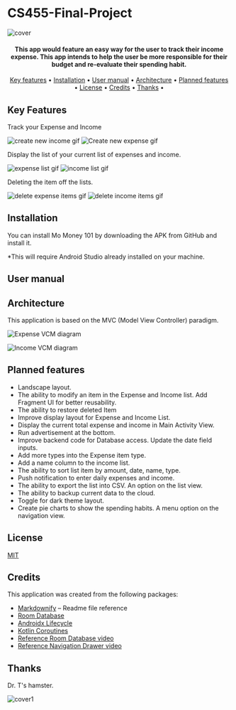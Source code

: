 # CS455-Final-Project
![cover](https://user-images.githubusercontent.com/79466152/114063294-b1596500-9855-11eb-9806-6b5630f2fe98.png)

<h4 align="center">This app would feature an easy way for the user to track their income expense. This app intends to help the user be more responsible for their budget and re-evaluate their spending habit.</h4>

<p align="center">
  <a href="#key-features">Key features</a> •
  <a href="#installation">Installation</a> •
  <a href="#user-manual">User manual</a> •
  <a href="#architecture">Architecture</a> •
  <a href="#planned-features">Planned features</a> •
  <a href="#license">License</a> •
  <a href="#credits">Credits</a> •
  <a href="#thanks">Thanks</a> •
</p>

## Key Features
Track your Expense and Income

![create new income gif](https://user-images.githubusercontent.com/79466152/114067151-b7514500-9859-11eb-968d-a2ab79f0e78a.gif)
![Create new expense gif](https://user-images.githubusercontent.com/79466152/114067157-bae4cc00-9859-11eb-801a-c3e89254208f.gif)

  
Display the list of your current list of expenses and income.

![expense list gif](https://user-images.githubusercontent.com/79466152/114067305-ea93d400-9859-11eb-914d-c8ce185507a9.gif)
![income list gif](https://user-images.githubusercontent.com/79466152/114067312-ebc50100-9859-11eb-9966-f6e5bb7e1529.gif)

  
Deleting the item off the lists.

![delete expense items gif](https://user-images.githubusercontent.com/79466152/114067375-fd0e0d80-9859-11eb-945a-d961ba224fc4.gif)
![delete income items gif](https://user-images.githubusercontent.com/79466152/114067383-fe3f3a80-9859-11eb-8f12-e0428240000b.gif)


## Installation

You can install Mo Money 101 by downloading the APK from GitHub and install it.

*This will require Android Studio already installed on your machine.

## User manual

## Architecture

This application is based on the MVC (Model View Controller) paradigm.

![Expense VCM diagram](https://user-images.githubusercontent.com/79466152/114067565-3181c980-985a-11eb-84a9-92cef9b7ad20.jpg)

![Income VCM diagram](https://user-images.githubusercontent.com/79466152/114067595-3a729b00-985a-11eb-9c4f-2775f5b946b0.jpg)


## Planned features
*	Landscape layout.
*	The ability to modify an item in the Expense and Income list. Add Fragment UI for better reusability.
*	The ability to restore deleted Item
*	Improve display layout for Expense and Income List.
*	Display the current total expense and income in Main Activity View.
*	Run advertisement at the bottom.
*	Improve backend code for Database access. Update the date field inputs.
*	Add more types into the Expense item type.
*	Add a name column to the income list.
*	The ability to sort list item by amount, date, name, type.
*	Push notification to enter daily expenses and income.
*	The ability to export the list into CSV. An option on the list view.
*	The ability to backup current data to the cloud.
*	Toggle for dark theme layout.
*	Create pie charts to show the spending habits. A menu option on the navigation view.

## License
[MIT](https://choosealicense.com/licenses/mit/)
## Credits
This application was created from the following packages:
- [Markdownify](https://github.com/amitmerchant1990/electron-markdownify) – Readme file reference
-	[Room Database](https://developer.android.com/reference/android/arch/persistence/room/RoomDatabase)
-	[Androidx Lifecycle](https://developer.android.com/jetpack/androidx/releases/lifecycle)
-	[Kotlin Coroutines](https://developer.android.com/kotlin/coroutines)
-	[Reference Room Database video](https://www.youtube.com/watch?v=lwAvI3WDXBY)
-	[Reference Navigation Drawer video](https://www.youtube.com/watch?v=do4vb0MdLFY)

## Thanks
Dr. T's hamster.

![cover1](https://user-images.githubusercontent.com/79466152/114063330-bae2cd00-9855-11eb-93b0-993b6e1c492e.png)
